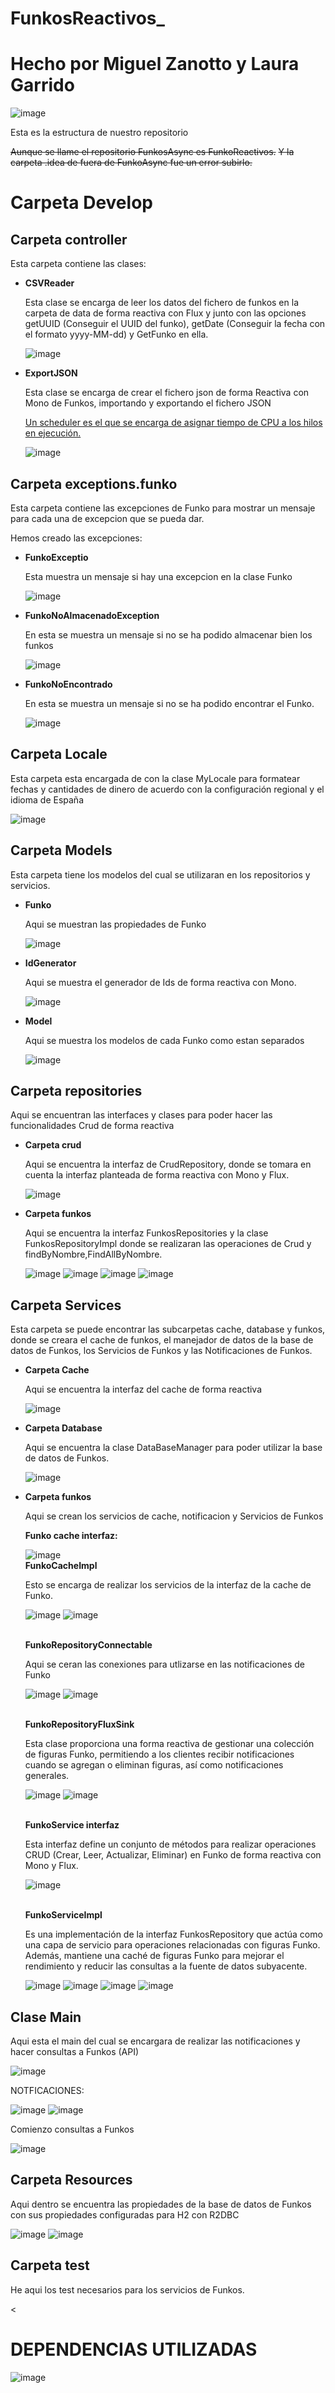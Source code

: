 # FunkosReactivos_
<h1>Hecho por Miguel Zanotto y Laura Garrido</h1>

![image](https://github.com/LauraGarridoArredondo/FunkosReactivos_/assets/132077920/03b9d305-260e-4e02-a457-ab7cb7da7d68)
<p>Esta es la estructura de nuestro repositorio</p>
<del>Aunque se llame el repositorio FunkosAsync es FunkoReactivos.</del>
<del>Y la carpeta .idea de fuera de FunkoAsync fue un error subirlo.</del>
<br>
<h1>Carpeta Develop</h1>
<H2>Carpeta controller</H2>
<p>Esta carpeta contiene las clases:</p>
<ul>
  <li><b>CSVReader</b>
  <p>Esta clase se encarga de leer los datos del fichero de funkos en la carpeta de data de forma reactiva con Flux y junto con las opciones getUUID (Conseguir el UUID del funko), getDate (Conseguir la fecha con el formato yyyy-MM-dd) y GetFunko en ella.</p>
    
  ![image](https://github.com/LauraGarridoArredondo/FunkosReactivos_/assets/132077920/8f12afe4-5332-44d7-9f20-3d6e8c1dc2b0)
  </li>
  <li><b>ExportJSON</b>
  <p>Esta clase se encarga de crear el fichero json de forma Reactiva con Mono de Funkos, importando y exportando el fichero JSON</p>
  <u>Un scheduler es el que se encarga de asignar tiempo de CPU a los hilos en ejecución. </u>
  
  ![image](https://github.com/LauraGarridoArredondo/FunkosReactivos_/assets/132077920/422568c0-317a-4f40-b2df-fc77a21d6dee)
  </li>
</ul>

<h2>Carpeta exceptions.funko</h2>
<p>Esta carpeta contiene las excepciones de Funko para mostrar un mensaje para cada una de excepcion que se pueda dar.</p>
<p>Hemos creado las excepciones:</p>

<ul>
<li><b>FunkoExceptio</b>
<p>Esta muestra un mensaje si hay una excepcion en la clase Funko</p>

![image](https://github.com/LauraGarridoArredondo/FunkosReactivos_/assets/132077920/8d2ea1d7-f451-4e81-9395-a8439f81ddd8)

</li>
  
<li><b>FunkoNoAlmacenadoException</b>
<p>En esta se muestra un mensaje si no se ha podido almacenar bien los funkos</p>

![image](https://github.com/LauraGarridoArredondo/FunkosReactivos_/assets/132077920/79947ab1-6997-4d14-bd0a-c8c8e24fcfd5)

</li>
  
<li><b>FunkoNoEncontrado</b>
<p>En esta se muestra un mensaje si no se ha podido encontrar el Funko.</p>

![image](https://github.com/LauraGarridoArredondo/FunkosReactivos_/assets/132077920/546bd100-4628-4179-a5b7-0e79ea5473ef)
</li>
</ul>

<h2>Carpeta Locale</h2>
<p>Esta carpeta esta encargada de con la clase MyLocale para formatear fechas y cantidades de dinero de acuerdo con la configuración regional y el idioma de España</p>

![image](https://github.com/LauraGarridoArredondo/FunkosReactivos_/assets/132077920/4320eceb-e9f4-4868-aad7-a67ce1ffecda)

<h2>Carpeta Models</h2>
<P>Esta carpeta tiene los modelos del cual se utilizaran en los repositorios y servicios.</P>
<ul>
  <li><b>Funko</b>
  <p>Aqui se muestran las propiedades de Funko</p>

![image](https://github.com/LauraGarridoArredondo/FunkosReactivos_/assets/132077920/bf4d151a-a3cc-44b3-af22-3d1d513492eb)
  </li>
  
  <li><b>IdGenerator</b>
  <p>Aqui se muestra el generador de Ids de forma reactiva con Mono.</p>

![image](https://github.com/LauraGarridoArredondo/FunkosReactivos_/assets/132077920/a553f94a-9715-4c0b-8378-f86928c701c7)
  </li>
  
  <li><b>Model</b>
  <p>Aqui se muestra los modelos de cada Funko como estan separados</p>

![image](https://github.com/LauraGarridoArredondo/FunkosReactivos_/assets/132077920/407d7a8f-e618-4139-a81a-a0d468ddcb97)
  </li>
</ul>

<h2>Carpeta repositories</h2>
<p>Aqui se encuentran las interfaces y clases para poder hacer las funcionalidades Crud de forma reactiva</p>
<ul>
<li><b>Carpeta crud</b>
<p>Aqui se encuentra la interfaz de CrudRepository, donde se tomara en cuenta la interfaz planteada de forma reactiva con Mono y Flux.</p>

  ![image](https://github.com/LauraGarridoArredondo/FunkosReactivos_/assets/132077920/1ead1f3b-f641-4b7c-87ef-2a8649dde6e3)
</li>

<li><b>Carpeta funkos</b>
<p>Aqui se encuentra la interfaz FunkosRepositories y la clase FunkosRepositoryImpl donde se realizaran las operaciones de Crud y findByNombre,FindAllByNombre.</p>

 ![image](https://github.com/LauraGarridoArredondo/FunkosReactivos_/assets/132077920/bef147ee-09e9-47f3-8ab5-006f2c14dc98)
 ![image](https://github.com/LauraGarridoArredondo/FunkosReactivos_/assets/132077920/095e6682-c84b-4150-92fa-9335dd06d7ce)
 ![image](https://github.com/LauraGarridoArredondo/FunkosReactivos_/assets/132077920/71b99f5d-8918-4deb-a8fd-1f05e5814dbe)
![image](https://github.com/LauraGarridoArredondo/FunkosReactivos_/assets/132077920/e58b55ee-f2b0-4f64-9f39-0464a17cd553)

</li>
</ul>

<h2>Carpeta Services</h2>
<p>Esta carpeta se puede encontrar las subcarpetas cache, database y funkos, donde se creara el cache de funkos, el manejador de datos de la base de datos de Funkos, los Servicios de Funkos y las Notificaciones de Funkos.</p>
<ul>
  <li><b>Carpeta Cache</b>
  <p>Aqui se encuentra la interfaz del cache de forma reactiva</p>
    
  ![image](https://github.com/LauraGarridoArredondo/FunkosReactivos_/assets/132077920/5a2c67a4-a627-42c6-bf7c-898bc5d51618)
  </li>

  <li><b>Carpeta Database</b>
  <p>Aqui se encuentra la clase DataBaseManager para poder utilizar la base de datos de Funkos.</p>

  ![image](https://github.com/LauraGarridoArredondo/FunkosReactivos_/assets/132077920/188e9948-c756-4173-9d67-af5a48f0aa68)
  </li>

  <li><b>Carpeta funkos</b>
  <p>Aqui se crean los servicios de cache, notificacion y Servicios de Funkos</p>
    <b>Funko cache interfaz:</b>

  ![image](https://github.com/LauraGarridoArredondo/FunkosReactivos_/assets/132077920/4aa35a9b-5a01-4a3b-bdd7-cf3829fc6c53)
  <br>  <b>FunkoCacheImpl</b> <p>Esto se encarga de realizar los servicios de la interfaz de la cache de Funko.</p>
![image](https://github.com/LauraGarridoArredondo/FunkosReactivos_/assets/132077920/f7036c91-b27f-484e-be90-4f52c39cb54c)
![image](https://github.com/LauraGarridoArredondo/FunkosReactivos_/assets/132077920/2a23d155-4696-49b8-9696-c3f12b782ac8)

<br> <b>FunkoRepositoryConnectable</b> <p>Aqui se ceran las conexiones para utlizarse en las notificaciones de Funko</p>
![image](https://github.com/LauraGarridoArredondo/FunkosReactivos_/assets/132077920/cbe6b914-1b8d-490c-859d-66827b6665ad)
![image](https://github.com/LauraGarridoArredondo/FunkosReactivos_/assets/132077920/4664fdd0-3c60-4a57-bade-e61aa360cb21)

<br> <b>FunkoRepositoryFluxSink</b> <p>Esta clase proporciona una forma reactiva de gestionar una colección de figuras Funko, permitiendo a los clientes recibir notificaciones cuando se agregan o eliminan figuras, así como notificaciones generales.</p>
![image](https://github.com/LauraGarridoArredondo/FunkosReactivos_/assets/132077920/29ccaeaa-3632-4cff-9521-012b29e5fe5e)
![image](https://github.com/LauraGarridoArredondo/FunkosReactivos_/assets/132077920/1c5d99bf-c1ce-4b23-8d9b-9bbe04e1dc3f)

<br> <b>FunkoService interfaz</b> <p>Esta interfaz define un conjunto de métodos para realizar operaciones CRUD (Crear, Leer, Actualizar, Eliminar) en Funko de forma reactiva con Mono y Flux.</p>
![image](https://github.com/LauraGarridoArredondo/FunkosReactivos_/assets/132077920/2245e15b-bedc-4518-a0e2-1a124f47043f)

<br> <b>FunkoServiceImpl</b> <p>Es una implementación de la interfaz FunkosRepository que actúa como una capa de servicio para operaciones relacionadas con figuras Funko. Además, mantiene una caché de figuras Funko para mejorar el rendimiento y reducir las consultas a la fuente de datos subyacente.</p>
![image](https://github.com/LauraGarridoArredondo/FunkosReactivos_/assets/132077920/b64162c2-e2b7-4b54-9efa-0d7ba1264ba9)
![image](https://github.com/LauraGarridoArredondo/FunkosReactivos_/assets/132077920/9e05763f-7d5f-464a-850e-f1114c20b736)
![image](https://github.com/LauraGarridoArredondo/FunkosReactivos_/assets/132077920/5567d609-d140-45dc-88e1-93139cac593d)
![image](https://github.com/LauraGarridoArredondo/FunkosReactivos_/assets/132077920/b036a8d1-bc43-45ea-9d4d-d109c15a0e70)


  </li>
</ul>

<h2>Clase Main</h2>
<p>Aqui esta el main del cual se encargara de realizar las notificaciones y hacer consultas a Funkos (API)</p>

![image](https://github.com/LauraGarridoArredondo/FunkosReactivos_/assets/132077920/e64785bb-eb72-4894-87ca-e517bd776a22)
<P>NOTFICACIONES:</P>

![image](https://github.com/LauraGarridoArredondo/FunkosReactivos_/assets/132077920/7e38ad32-b6e5-4670-815f-a5c7b2f48f38)
![image](https://github.com/LauraGarridoArredondo/FunkosReactivos_/assets/132077920/806971b7-3cef-4901-bbde-67e2b6e3f55a)
<P>Comienzo consultas a Funkos</P>

![image](https://github.com/LauraGarridoArredondo/FunkosReactivos_/assets/132077920/a48bbddf-e5f5-4f8a-b3b3-02b060081884)

<h2>Carpeta Resources</h2>
<p>Aqui dentro se encuentra las propiedades de la base de datos de Funkos con sus propiedades configuradas para H2 con R2DBC</p>

![image](https://github.com/LauraGarridoArredondo/FunkosReactivos_/assets/132077920/74fa7ee6-fe43-4faf-9868-70d284606a81)
![image](https://github.com/LauraGarridoArredondo/FunkosReactivos_/assets/132077920/7b0052af-7e6f-4219-b682-530b822f09c7)

<h2>Carpeta test</h2>
<p>He aqui los test necesarios para los servicios de Funkos.</p><

<h1>DEPENDENCIAS UTILIZADAS</h1>

![image](https://github.com/LauraGarridoArredondo/FunkosReactivos_/assets/132077920/625e6e04-1536-4435-b3ea-b897f82159ea)

